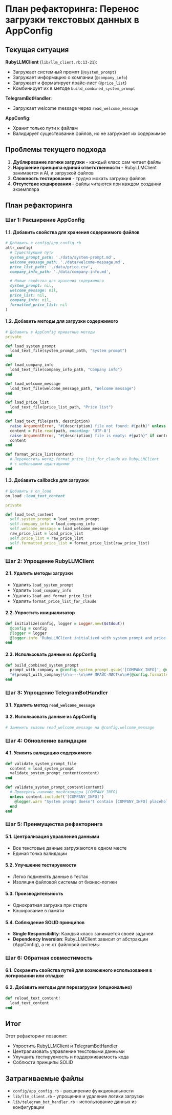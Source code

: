 # План рефакторинга: Перенос загрузки текстовых данных в AppConfig

## Текущая ситуация

**RubyLLMClient** (`lib/llm_client.rb:13-21`):
- Загружает системный промпт (`@system_prompt`)
- Загружает информацию о компании (`@company_info`)
- Загружает и форматирует прайс-лист (`@price_list`)
- Комбинирует их в методе `build_combined_system_prompt`

**TelegramBotHandler**:
- Загружает welcome message через `read_welcome_message`

**AppConfig**:
- Хранит только пути к файлам
- Валидирует существование файлов, но не загружает их содержимое

## Проблемы текущего подхода

1. **Дублирование логики загрузки** - каждый класс сам читает файлы
2. **Нарушение принципа единой ответственности** - RubyLLMClient занимается и AI, и загрузкой файлов
3. **Сложность тестирования** - трудно мокать загрузку файлов
4. **Отсутствие кэширования** - файлы читаются при каждом создании экземпляра

## План рефакторинга

### Шаг 1: Расширение AppConfig

#### 1.1. Добавить свойства для хранения содержимого файлов
```ruby
# Добавить в config/app_config.rb
attr_config(
  # Существующие пути
  system_prompt_path: './data/system-prompt.md',
  welcome_message_path: './data/welcome-message.md',
  price_list_path: './data/price.csv',
  company_info_path: './data/company-info.md',

  # Новые свойства для хранения содержимого
  system_prompt: nil,
  welcome_message: nil,
  price_list: nil,
  company_info: nil,
  formatted_price_list: nil
)
```

#### 1.2. Добавить методы для загрузки содержимого
```ruby
# Добавить в AppConfig приватные методы
private

def load_system_prompt
  load_text_file(system_prompt_path, "System prompt")
end

def load_company_info
  load_text_file(company_info_path, "Company info")
end

def load_welcome_message
  load_text_file(welcome_message_path, "Welcome message")
end

def load_price_list
  load_text_file(price_list_path, "Price list")
end

def load_text_file(path, description)
  raise ArgumentError, "#{description} file not found: #{path}" unless File.exist?(path)
  content = File.read(path, encoding: 'UTF-8')
  raise ArgumentError, "#{description} file is empty: #{path}" if content.strip.empty?
  content
end

def format_price_list(content)
  # Переместить метод format_price_list_for_claude из RubyLLMClient
  # с небольшими адаптациями
end
```

#### 1.3. Добавить callbacks для загрузки
```ruby
# Добавить в on_load
on_load :load_text_content

private

def load_text_content
  self.system_prompt = load_system_prompt
  self.company_info = load_company_info
  self.welcome_message = load_welcome_message
  raw_price_list = load_price_list
  self.price_list = raw_price_list
  self.formatted_price_list = format_price_list(raw_price_list)
end
```

### Шаг 2: Упрощение RubyLLMClient

#### 2.1. Удалить методы загрузки
- Удалить `load_system_prompt`
- Удалить `load_company_info`
- Удалить `load_and_format_price_list`
- Удалить `format_price_list_for_claude`

#### 2.2. Упростить инициализатор
```ruby
def initialize(config, logger = Logger.new($stdout))
  @config = config
  @logger = logger
  @logger.info 'RubyLLMClient initialized with system prompt and price list'
end
```

#### 2.3. Использовать данные из AppConfig
```ruby
def build_combined_system_prompt
  prompt_with_company = @config.system_prompt.gsub('[COMPANY_INFO]', @config.company_info)
  "#{prompt_with_company}\n\n---\n\n## ПРАЙС-ЛИСТ\n\n#{@config.formatted_price_list}"
end
```

### Шаг 3: Упрощение TelegramBotHandler

#### 3.1. Удалить метод `read_welcome_message`

#### 3.2. Использовать данные из AppConfig
```ruby
# Заменить вызовы read_welcome_message на @config.welcome_message
```

### Шаг 4: Обновление валидации

#### 4.1. Усилить валидацию содержимого
```ruby
def validate_system_prompt_file
  content = load_system_prompt
  validate_system_prompt_content(content)
end

def validate_system_prompt_content(content)
  # Проверить наличие плейсхолдера [COMPANY_INFO]
  unless content.include?('[COMPANY_INFO]')
    @logger.warn "System prompt doesn't contain [COMPANY_INFO] placeholder"
  end
end
```

### Шаг 5: Преимущества рефакторинга

#### 5.1. Централизация управления данными
- Все текстовые данные загружаются в одном месте
- Единая точка валидации

#### 5.2. Улучшение тестируемости
- Легко подменять данные в тестах
- Изоляция файловой системы от бизнес-логики

#### 5.3. Производительность
- Однократная загрузка при старте
- Кэширование в памяти

#### 5.4. Соблюдение SOLID принципов
- **Single Responsibility**: Каждый класс занимается своей задачей
- **Dependency Inversion**: RubyLLMClient зависит от абстракции (AppConfig), а не от файловой системы

### Шаг 6: Обратная совместимость

#### 6.1. Сохранить свойства путей для возможного использования в логировании или отладке

#### 6.2. Добавить методы для перезагрузки (опционально)
```ruby
def reload_text_content!
  load_text_content
end
```

## Итог

Этот рефакторинг позволит:
- Упростить RubyLLMClient и TelegramBotHandler
- Централизовать управление текстовыми данными
- Улучшить тестируемость и поддерживаемость кода
- Соблюсти принципы SOLID

## Затрагиваемые файлы

- `config/app_config.rb` - расширение функциональности
- `lib/llm_client.rb` - упрощение и удаление логики загрузки
- `lib/telegram_bot_handler.rb` - использование данных из конфигурации